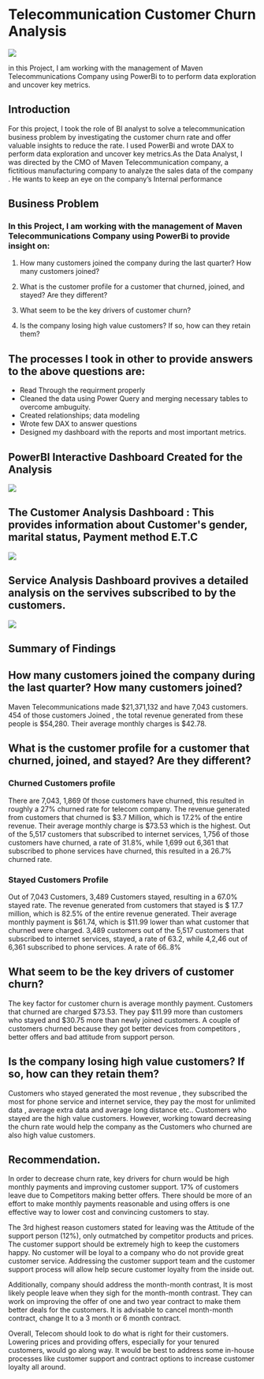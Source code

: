 # Telecommunication Customer Churn Analysis

![](tele/customerchurn.webp)

in this Project, I am working with the management of Maven Telecommunications Company using PowerBi to to perform data exploration and uncover key metrics.

## Introduction

For this project, I took the role of BI analyst to solve a telecommunication business problem by investigating the customer churn rate and offer valuable insights to reduce the rate. I used PowerBi and wrote DAX to perform data exploration and uncover key metrics.As the Data Analyst, I was directed by the CMO of Maven Telecommunication company, a fictitious manufacturing company to analyze the sales  data of the company . He wants to keep an eye on the company’s Internal performance 

## Business Problem

### In this Project, I am working with the management of Maven Telecommunications Company using PowerBi to provide insight on:

1. How many customers joined the company during the last quarter? How many customers joined?

2. What is the customer profile for a customer that churned, joined, and stayed? Are they different?

3. What seem to be the key drivers of customer churn?

4. Is the company losing high value customers? If so, how can they retain them?

## The processes I took in other to provide answers to the above questions are:
* Read Through the requirment properly
* Cleaned the data using Power Query and merging necessary tables to overcome ambuguity.
* Created relationships; data modeling 
* Wrote few DAX to answer questions 
* Designed my dashboard with the reports and most important metrics.

## PowerBI Interactive Dashboard Created for the Analysis

![](tele/maindashboard.PNG)

## The Customer Analysis Dashboard : This provides information about Customer's gender, marital status, Payment method E.T.C

![](tele/customeanalysis.PNG)

## Service Analysis Dashboard provives a detailed analysis on the servives subscribed to by the customers.

![](tele/serviceanalysis.PNG)

## Summary of Findings

## How many customers joined the company during the last quarter? How many customers joined?

Maven Telecommunications made $21,371,132 and have 7,043 customers. 454 of those customers Joined , the total revenue generated from these people is $54,280. Their average monthly charges is $42.78.

## What is the customer profile for a customer that churned, joined, and stayed? Are they different?
### Churned Customers profile

There are 7,043, 1,869 0f those customers have churned, this resulted in roughly a 27% churned rate for telecom company. The revenue generated from customers that churned is $3.7 Million, which is 17.2% of the entire revenue. Their average monthly charge is $73.53 which is the highest.
Out of the 5,517 customers that subscribed to internet services, 1,756 of those customers have churned, a rate of 31.8%, while 1,699 out 6,361 that subscribed to phone services have churned, this resulted in a 26.7% churned rate.

### Stayed Customers Profile
Out of 7,043 Customers, 3,489 Customers stayed, resulting in a 67.0% stayed rate. The revenue generated from customers that stayed is $ 17.7 million, which is 82.5% of the entire revenue generated. Their average monthly payment is $61.74, which is $11.99 lower than what customer that churned were charged.
3,489 customers out of the 5,517 customers that subscribed to internet services, stayed, a rate of 63.2, while 4,2,46 out of 6,361 subscribed to phone services. A rate of 66..8%

## What seem to be the key drivers of customer churn?
The key factor for customer churn is average monthly payment. Customers that churned are charged $73.53. They pay $11.99 more than customers who stayed and $30.75 more than newly joined customers.
A couple of customers churned because they got better devices from competitors , better offers and bad attitude from support person.

## Is the company losing high value customers? If so, how can they retain them?

Customers who stayed generated the most revenue , they subscribed the most for phone service and internet service, they pay the most for unlimited data , average extra data and average long distance etc.. Customers who stayed are the high value customers. However, working toward decreasing the churn rate would help the company as the Customers who churned are also high value customers.

## Recommendation.
In order to decrease churn rate, key drivers for churn would be high monthly payments and improving customer support. 17% of customers leave due to Competitors making better offers. There should be more of an effort to make monthly payments reasonable and using offers is one effective way to lower cost and convincing customers to stay. 

The 3rd highest reason customers stated for leaving was the Attitude of the support person (12%), only outmatched by competitor products and prices. The customer support should be extremely high to keep the customers happy. No customer will be loyal to a company who do not provide great customer service. Addressing the customer support team and the customer support process will allow help secure customer loyalty from the inside out.

Additionally, company should address the month-month contrast, It is most likely people leave when they sigh for the month-month contrast. They can work on improving the offer of one and two year contract to make them better deals for the customers. It is advisable to cancel month-month contract, change It to a 3 month or 6 month contract.

Overall, Telecom should look to do what is right for their customers. Lowering prices and providing offers, especially for your tenured customers, would go along way. It would be best to address some in-house processes like customer support and contract options to increase customer loyalty all around.





